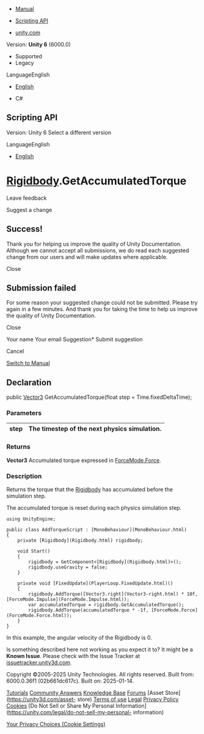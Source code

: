 [ ]()

  * [Manual](../Manual/index.html)
  * [Scripting API](../ScriptReference/index.html)

  * [unity.com](https://unity.com/)

Version: **Unity 6** (6000.0)

  * Supported
  * Legacy

LanguageEnglish

  * [English]()

  * C#

[ ](https://docs.unity3d.com)

## Scripting API

Version: Unity 6 Select a different version

LanguageEnglish

  * [English]()

#  [Rigidbody](Rigidbody.html).GetAccumulatedTorque

Leave feedback

Suggest a change

## Success!

Thank you for helping us improve the quality of Unity Documentation. Although
we cannot accept all submissions, we do read each suggested change from our
users and will make updates where applicable.

Close

## Submission failed

For some reason your suggested change could not be submitted. Please <a>try
again</a> in a few minutes. And thank you for taking the time to help us
improve the quality of Unity Documentation.

Close

Your name Your email Suggestion* Submit suggestion

Cancel

[Switch to Manual](../Manual/class-Rigidbody.html "Go to Rigidbody Component
in the Manual")

## Declaration

public [Vector3](Vector3.html) GetAccumulatedTorque(float step =
Time.fixedDeltaTime);

### Parameters

step | The timestep of the next physics simulation.  
---|---  
  
### Returns

**Vector3** Accumulated torque expressed in
[ForceMode.Force](ForceMode.Force.html).

### Description

Returns the torque that the [Rigidbody](Rigidbody.html) has accumulated before
the simulation step.

The accumulated torque is reset during each physics simulation step.

    
    
    using UnityEngine;  
      
    public class AddTorqueScript : [MonoBehaviour](MonoBehaviour.html)
    {
        private [Rigidbody](Rigidbody.html) rigidbody;  
      
        void Start()
        {
            rigidbody = GetComponent<[Rigidbody](Rigidbody.html)>();
            rigidbody.useGravity = false;
        }  
      
        private void [FixedUpdate](PlayerLoop.FixedUpdate.html)()
        {
            rigidbody.AddTorque([Vector3.right](Vector3-right.html) * 10f, [ForceMode.Impulse](ForceMode.Impulse.html));
            var accumulatedTorque = rigidbody.GetAccumulatedTorque();
            rigidbody.AddTorque(accumulatedTorque * -1f, [ForceMode.Force](ForceMode.Force.html));
        }
    }
    

In this example, the angular velocity of the Rigidbody is 0.

Is something described here not working as you expect it to? It might be a
**Known Issue**. Please check with the Issue Tracker at
[issuetracker.unity3d.com](https://issuetracker.unity3d.com).

Copyright ©2005-2025 Unity Technologies. All rights reserved. Built from:
6000.0.36f1 (02b661dc617c). Built on: 2025-01-14.

[Tutorials](https://unity3d.com/learn) [Community
Answers](https://answers.unity3d.com) [Knowledge
Base](https://support.unity3d.com/hc/en-us)
[Forums](https://forum.unity3d.com) [Asset Store](https://unity3d.com/asset-
store) [Terms of use](https://docs.unity3d.com/Manual/TermsOfUse.html)
[Legal](https://unity.com/legal) [Privacy
Policy](https://unity.com/legal/privacy-policy)
[Cookies](https://unity.com/legal/cookie-policy) [Do Not Sell or Share My
Personal Information](https://unity.com/legal/do-not-sell-my-personal-
information)

[Your Privacy Choices (Cookie Settings)](javascript:void\(0\);)

